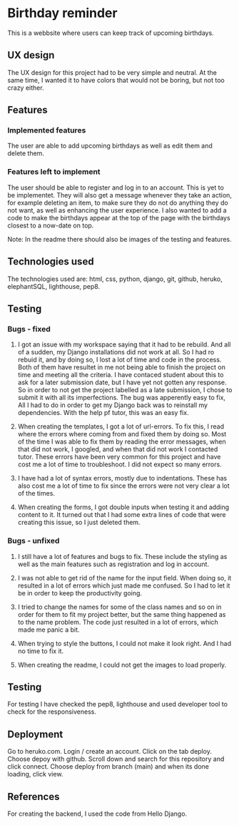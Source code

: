 # Birthday reminder
This is a webbsite where users can keep track of upcoming birthdays. 

## UX design
The UX design for this project had to be very simple and neutral. At the same time, I wanted it to have colors that would not be boring, but not too crazy either.


## Features

### Implemented features
The user are able to add upcoming birthdays as well as edit them and delete them.

### Features left to implement
The user should be able to register and log in to an account. This is yet to be implementet. They will also get a message whenever they take an action, for example deleting an item, to make sure they do not do anything they do not want, as well as enhancing the user experience. I also wanted to add a code to make the birthdays appear at the top of the page with the birthdays closest to a now-date on top.

Note: In the readme there should also be images of the testing and features.

## Technologies used
The technologies used are: html, css, python, django, git, github, heruko, elephantSQL, lighthouse, pep8.

## Testing

### Bugs - fixed
1. I got an issue with my workspace saying that it had to be rebuild. And all of a sudden, my Django installations did not work at all. So I had ro rebuid it, and by doing so, I lost a lot of time and code in the process. Both of them have resultet in me not being able to finish the project on time and meeting all the criteria. I have contaced student about this to ask for a later submission date, but I have yet not gotten any response. So in order to not get the project labelled as a late submission, I chose to submit it with all its imperfections. The bug was apperently easy to fix, All I had to do in order to get my Django back was to reinstall my dependencies. With the help pf tutor, this was an easy fix.

2. When creating the templates, I got a lot of url-errors. To fix this, I read where the errors where coming from and fixed them by doing so. Most of the time I was able to fix them by reading the error messages, when that did not work, I googled, and when that did not work I contacted tutor. These errors have been very common for this project and have cost me a lot of time to troubleshoot. I did not expect so many errors.
3. I have had a lot of syntax errors, mostly due to indentations. These has also cost me a lot of time to fix since the errors were not very clear a lot of the times.

4. When creating the forms, I got double inputs when testing it and adding content to it. It turned out that I had some extra lines of code that were creating this issue, so I just deleted them.

### Bugs - unfixed 
1. I still have a lot of features and bugs to fix. These include the styling as well as the main features such as registration and log in account. 

2. I was not able to get rid of the name for the input field. When doing so, it resulted in a lot of errors which just made me confused. So I had to let it be in order to keep the productivity going.
3. I tried to change the names for some of the class names and so on in order for them to fit my project better, but the same thing happened as to the name problem. The code just resulted in a lot of errors, which made me panic a bit.
4. When trying to style the buttons, I could not make it look right. And I had no time to fix it.
5. When creating the readme, I could not get the images to load properly.
   
## Testing
For testing I have checked the pep8, lighthouse and used developer tool to check for the responsiveness. 

## Deployment
Go to heruko.com. Login / create an account. Click on the tab deploy. Choose depoy with github. Scroll down and search for this repository and click connect. Choose deploy from branch (main) and when its done loading, click view.

## References
For creating the backend, I used the code from Hello Django. 